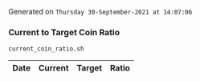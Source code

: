 Generated on `Thursday 30-September-2021 at 14:07:06`

### Current to Target Coin Ratio
`current_coin_ratio.sh`

Date|Current|Target|Ratio
---|---|---|---
